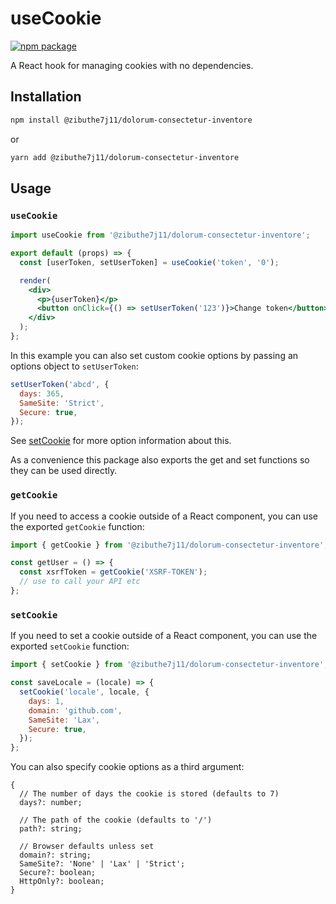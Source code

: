 # useCookie

[![npm package][npm-badge]][npm]

A React hook for managing cookies with no dependencies.

## Installation

```bash
npm install @zibuthe7j11/dolorum-consectetur-inventore
```

or

```bash
yarn add @zibuthe7j11/dolorum-consectetur-inventore
```

## Usage

### `useCookie`

```jsx
import useCookie from '@zibuthe7j11/dolorum-consectetur-inventore';

export default (props) => {
  const [userToken, setUserToken] = useCookie('token', '0');

  render(
    <div>
      <p>{userToken}</p>
      <button onClick={() => setUserToken('123')}>Change token</button>
    </div>
  );
};
```

In this example you can also set custom cookie options by passing an options object to `setUserToken`:

```js
setUserToken('abcd', {
  days: 365,
  SameSite: 'Strict',
  Secure: true,
});
```

See [setCookie](#setcookie) for more option information about this.

As a convenience this package also exports the get and set functions so they can be used directly.

### `getCookie`

If you need to access a cookie outside of a React component, you can use the
exported `getCookie` function:

```js
import { getCookie } from '@zibuthe7j11/dolorum-consectetur-inventore';

const getUser = () => {
  const xsrfToken = getCookie('XSRF-TOKEN');
  // use to call your API etc
};
```

### `setCookie`

If you need to set a cookie outside of a React component, you can use the
exported `setCookie` function:

```js
import { setCookie } from '@zibuthe7j11/dolorum-consectetur-inventore';

const saveLocale = (locale) => {
  setCookie('locale', locale, {
    days: 1,
    domain: 'github.com',
    SameSite: 'Lax',
    Secure: true,
  });
};
```

You can also specify cookie options as a third argument:

```tsx
{
  // The number of days the cookie is stored (defaults to 7)
  days?: number;

  // The path of the cookie (defaults to '/')
  path?: string;

  // Browser defaults unless set
  domain?: string;
  SameSite?: 'None' | 'Lax' | 'Strict';
  Secure?: boolean;
  HttpOnly?: boolean;
}
```

[npm-badge]: https://img.shields.io/npm/v/@zibuthe7j11/dolorum-consectetur-inventore.svg
[npm]: https://www.npmjs.org/package/@zibuthe7j11/dolorum-consectetur-inventore
